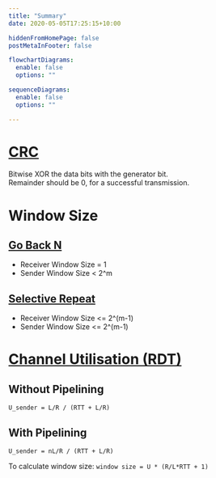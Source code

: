 ```yaml
---
title: "Summary"
date: 2020-05-05T17:25:15+10:00

hiddenFromHomePage: false
postMetaInFooter: false

flowchartDiagrams:
  enable: false
  options: ""

sequenceDiagrams: 
  enable: false
  options: ""

---
```


# [CRC](../crc)

Bitwise XOR the data bits with the generator bit.  
Remainder should be 0, for a successful transmission.  

# Window Size

## [Go Back N](../transport-layer/#go-back-n)

* Receiver Window Size = 1
* Sender Window Size < 2^m

## [Selective Repeat](../transport-layer/#selective-repeat)

* Receiver Window Size <= 2^(m-1)
* Sender Window Size <= 2^(m-1)

# [Channel Utilisation (RDT)](../transport-layer/#pipelining)

## Without Pipelining

`U_sender = L/R / (RTT + L/R)`

## With Pipelining

`U_sender = nL/R / (RTT + L/R)`  

To calculate window size: `window size = U * (R/L*RTT + 1)`